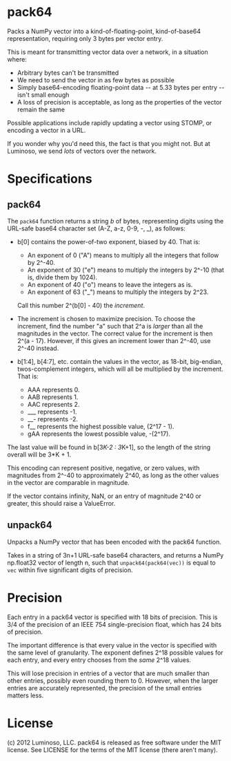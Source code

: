 pack64
======
Packs a NumPy vector into a kind-of-floating-point, kind-of-base64
representation, requiring only 3 bytes per vector entry.

This is meant for transmitting vector data over a network, in a situation
where:

* Arbitrary bytes can't be transmitted
* We need to send the vector in as few bytes as possible
* Simply base64-encoding floating-point data -- at 5.33 bytes per entry --
  isn't small enough
* A loss of precision is acceptable, as long as the properties of the vector
  remain the same

Possible applications include rapidly updating a vector using STOMP, or
encoding a vector in a URL.

If you wonder why you'd need this, the fact is that you might not. But at
Luminoso, we send *lots* of vectors over the network.

Specifications
==============

pack64
------

The `pack64` function returns a string *b* of bytes, representing digits using
the URL-safe base64 character set (A-Z, a-z, 0-9, -, _), as follows:

* b[0] contains the power-of-two exponent, biased by 40. That is:

    - An exponent of 0 ("A") means to multiply all the integers that
      follow by 2^-40.
    - An exponent of 30 ("e") means to multiply the integers by 2^-10 (that is,
      divide them by 1024).
    - An exponent of 40 ("o") means to leave the integers as is.
    - An exponent of 63 ("_") means to multiply the integers by
      2^23.

  Call this number 2^(b[0] - 40) the *increment*.

* The increment is chosen to maximize precision. To choose the increment,
  find the number "a" such that 2^a is *larger* than all the magnitudes
  in the vector. The correct value for the increment is then 2^(a - 17).
  However, if this gives an increment lower than 2^-40, use 2^-40 instead.

* b[1:4], b[4:7], etc. contain the values in the vector, as 18-bit,
  big-endian, twos-complement integers, which will all be multiplied by
  the increment. That is:

    - AAA represents 0.
    - AAB represents 1.
    - AAC represents 2.
    - ___ represents -1.
    - __- represents -2.
    - f__ represents the highest possible value, (2^17 - 1).
    - gAA represents the lowest possible value, -(2^17).
  
The last value will be found in b[3*K-2 : 3*K+1], so the length of the
string overall will be 3*K + 1.

This encoding can represent positive, negative, or zero values, with
magnitudes from 2^-40 to approximately 2^40, as long as the other
values in the vector are comparable in magnitude.

If the vector contains infinity, NaN, or an entry of magnitude 2^40 or
greater, this should raise a ValueError.

unpack64
--------
Unpacks a NumPy vector that has been encoded with the pack64 function.

Takes in a string of 3n+1 URL-safe base64 characters, and returns a NumPy
np.float32 vector of length n, such that `unpack64(pack64(vec))` is equal
to `vec` within five significant digits of precision.

Precision
=========
Each entry in a pack64 vector is specified with 18 bits of precision. This is
3/4 of the precision of an IEEE 754 single-precision float, which has 24 bits
of precision.

The important difference is that every value in the vector is specified with
the same level of granularity. The exponent defines 2^18 possible values for
each entry, and every entry chooses from the *same* 2^18 values.

This will lose precision in entries of a vector that are much smaller than
other entries, possibly even rounding them to 0. However, when the larger
entries are accurately represented, the precision of the small entries matters
less.

License
=======
(c) 2012 Luminoso, LLC. pack64 is released as free software under the MIT
license. See LICENSE for the terms of the MIT license (there aren't many).

